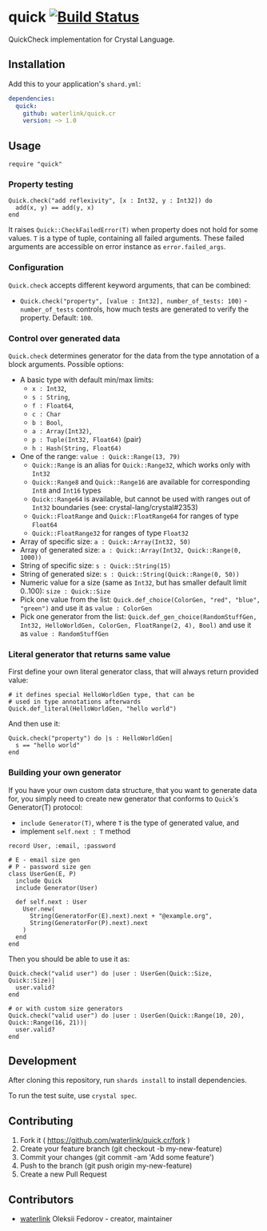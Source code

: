 # quick [![Build Status](https://travis-ci.org/waterlink/quick.cr.svg?branch=master)](https://travis-ci.org/waterlink/quick.cr)

QuickCheck implementation for Crystal Language.

## Installation

Add this to your application's `shard.yml`:

```yaml
dependencies:
  quick:
    github: waterlink/quick.cr
    version: ~> 1.0
```

## Usage

```crystal
require "quick"
```

### Property testing

```crystal
Quick.check("add reflexivity", [x : Int32, y : Int32]) do
  add(x, y) == add(y, x)
end
```

It raises `Quick::CheckFailedError(T)` when property does not hold for some
values. `T` is a type of tuple, containing all failed arguments.
These failed arguments are accessible on error instance as `error.failed_args`.

### Configuration

`Quick.check` accepts different keyword arguments, that can be combined:

- `Quick.check("property", [value : Int32], number_of_tests: 100)` - `number_of_tests` controls,
  how much tests are generated to verify the property. Default: `100`.

### Control over generated data

`Quick.check` determines generator for the data from the type annotation of a
block arguments. Possible options:

- A basic type with default min/max limits:
  - `x : Int32`,
  - `s : String`,
  - `f : Float64`,
  - `c : Char`
  - `b : Bool`,
  - `a : Array(Int32)`,
  - `p : Tuple(Int32, Float64)` (pair)
  - `h : Hash(String, Float64)`
- One of the range: `value : Quick::Range(13, 79)`
  - `Quick::Range` is an alias for `Quick::Range32`, which works only with `Int32`
  - `Quick::Range8` and `Quick::Range16` are available for corresponding `Int8` and `Int16` types
  - `Quick::Range64` is available, but cannot be used with ranges out of `Int32` boundaries (see: crystal-lang/crystal#2353)
  - `Quick::FloatRange` and `Quick::FloatRange64` for ranges of type `Float64`
  - `Quick::FloatRange32` for ranges of type `Float32`
- Array of specific size: `a : Quick::Array(Int32, 50)`
- Array of generated size: `a : Quick::Array(Int32, Quick::Range(0, 1000))`
- String of specific size: `s : Quick::String(15)`
- String of generated size: `s : Quick::String(Quick::Range(0, 50))`
- Numeric value for a size (same as `Int32`, but has smaller default limit 0..100): `size : Quick::Size`
- Pick one value from the list: `Quick.def_choice(ColorGen, "red", "blue", "green")` and use it as `value : ColorGen`
- Pick one generator from the list: `Quick.def_gen_choice(RandomStuffGen, Int32, HelloWorldGen, ColorGen, FloatRange(2, 4), Bool)` and use it as `value : RandomStuffGen`

### Literal generator that returns same value

First define your own literal generator class, that will always return provided value:

```crystal
# it defines special HelloWorldGen type, that can be
# used in type annotations afterwards
Quick.def_literal(HelloWorldGen, "hello world")
```

And then use it:

```crystal
Quick.check("property") do |s : HelloWorldGen|
  s == "hello world"
end
```

### Building your own generator

If you have your own custom data structure, that you want to generate data for,
you simply need to create new generator that conforms to `Quick`'s Generator(T)
protocol:

- `include Generator(T)`, where `T` is the type of generated value, and
- implement `self.next : T` method

```crystal
record User, :email, :password

# E - email size gen
# P - password size gen
class UserGen(E, P)
  include Quick
  include Generator(User)

  def self.next : User
    User.new(
      String(GeneratorFor(E).next).next + "@example.org",
      String(GeneratorFor(P).next).next
    )
  end
end
```

Then you should be able to use it as:

```crystal
Quick.check("valid user") do |user : UserGen(Quick::Size, Quick::Size)|
  user.valid?
end

# or with custom size generators
Quick.check("valid user") do |user : UserGen(Quick::Range(10, 20), Quick::Range(16, 21))|
  user.valid?
end
```

## Development

After cloning this repository, run `shards install` to install dependencies.

To run the test suite, use `crystal spec`.

## Contributing

1. Fork it ( https://github.com/waterlink/quick.cr/fork )
2. Create your feature branch (git checkout -b my-new-feature)
3. Commit your changes (git commit -am 'Add some feature')
4. Push to the branch (git push origin my-new-feature)
5. Create a new Pull Request

## Contributors

- [waterlink](https://github.com/waterlink) Oleksii Fedorov - creator,
  maintainer
